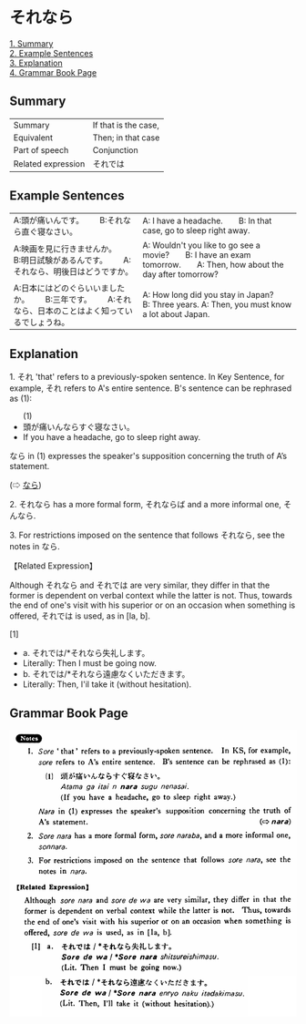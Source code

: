 # それなら

[1. Summary](#summary)<br>
[2. Example Sentences](#example-sentences)<br>
[3. Explanation](#explanation)<br>
[4. Grammar Book Page](#grammar-book-page)<br>


## Summary

<table><tr>   <td>Summary</td>   <td>If that is the case,</td></tr><tr>   <td>Equivalent</td>   <td>Then; in that case</td></tr><tr>   <td>Part of speech</td>   <td>Conjunction</td></tr><tr>   <td>Related expression</td>   <td>それでは</td></tr></table>

## Example Sentences

<table><tr>   <td>A:頭が痛いんです。  B:それなら直ぐ寝なさい。</td>   <td>A: I have a headache.&emsp;&emsp;B: In that case, go to sleep right away.</td></tr><tr>   <td>A:映画を見に行きませんか。  B:明日試験があるんです。  A:それなら、明後日はどうですか。</td>   <td>A: Wouldn't you like to go see a movie?&emsp;&emsp;B: I have an exam tomorrow.&emsp;&emsp;A: Then, how about the day after tomorrow?</td></tr><tr>   <td>A:日本にはどのぐらいいましたか。  B:三年です。  A:それなら、日本のことはよく知っているでしょうね。</td>   <td>A: How long did you stay in Japan?&emsp;&emsp;B: Three years. A: Then, you must know a lot about Japan.</td></tr></table>

## Explanation

<p>1. それ 'that' refers to a previously-spoken sentence. In Key Sentence, for example, それ refers to A's entire sentence. B's sentence can be rephrased as (1):</p>  <ul>(1) <li>頭が痛いんならすぐ寝なさい。</li> <li>If you have a headache, go to sleep right away.</li> </ul>  <p>なら in (1) expresses the speaker's supposition concerning the truth of A’s statement.</p>   <p>(⇨ <a href="#㊦ なら">なら</a>)</p>  <p>2. <span class="cloze">それなら</span> has a more formal form, <span class="cloze">それならば</span> and a more informal one, <span class="cloze">そんなら</span>.</p>  <p>3. For restrictions imposed on the sentence that follows <span class="cloze">それなら</span>, see the notes in なら.</p>  <p>【Related Expression】</p>  <p>Although <span class="cloze">それなら</span> and それでは are very similar, they differ in that the former is dependent on verbal context while the latter is not. Thus, towards the end of one's visit with his superior or on an occasion when something is offered, それでは is used, as in [la, b].</p>  <p>[1]</p> <ul> <li>a. それでは/*<span class="cloze">それなら</span>失礼します。</li> <li>Literally: Then I must be going now.</li> <div class="divide"></div> <li>b. それでは/*<span class="cloze">それなら</span>遠慮なくいただきます。</li> <li>Literally: Then, I'il take it (without hesitation).</li> </ul>

## Grammar Book Page

![](../img/Basicそれなら.png)

